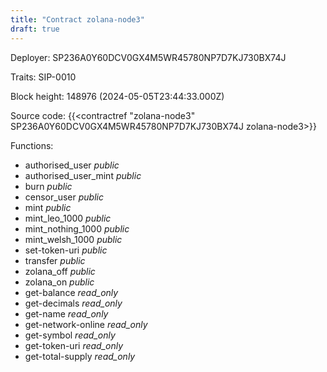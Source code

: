 ```yaml
---
title: "Contract zolana-node3"
draft: true
---
```

Deployer: SP236A0Y60DCV0GX4M5WR45780NP7D7KJ730BX74J

Traits:
 SIP-0010



Block height: 148976 (2024-05-05T23:44:33.000Z)

Source code: {{<contractref "zolana-node3" SP236A0Y60DCV0GX4M5WR45780NP7D7KJ730BX74J zolana-node3>}}

Functions:

* authorised_user _public_
* authorised_user_mint _public_
* burn _public_
* censor_user _public_
* mint _public_
* mint_leo_1000 _public_
* mint_nothing_1000 _public_
* mint_welsh_1000 _public_
* set-token-uri _public_
* transfer _public_
* zolana_off _public_
* zolana_on _public_
* get-balance _read_only_
* get-decimals _read_only_
* get-name _read_only_
* get-network-online _read_only_
* get-symbol _read_only_
* get-token-uri _read_only_
* get-total-supply _read_only_
